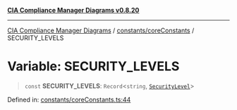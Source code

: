 [**CIA Compliance Manager Diagrams v0.8.20**](../../../README.md)

***

[CIA Compliance Manager Diagrams](../../../modules.md) / [constants/coreConstants](../README.md) / SECURITY\_LEVELS

# Variable: SECURITY\_LEVELS

> `const` **SECURITY\_LEVELS**: `Record`\<`string`, [`SecurityLevel`](../../../types/cia/type-aliases/SecurityLevel.md)\>

Defined in: [constants/coreConstants.ts:44](https://github.com/Hack23/cia-compliance-manager/blob/9180e2700dca841f6711d7243c036db4de73db57/src/constants/coreConstants.ts#L44)

